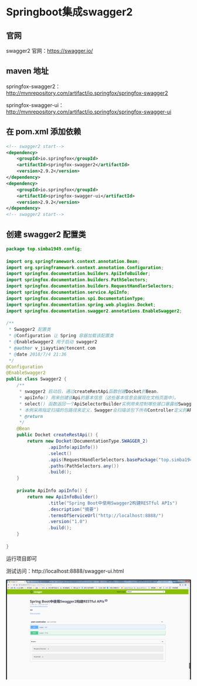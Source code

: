 # Springboot集成swagger2

## 官网

swagger2 官网：https://swagger.io/

## maven 地址

springfox-swagger2：http://mvnrepository.com/artifact/io.springfox/springfox-swagger2

springfox-swagger-ui：http://mvnrepository.com/artifact/io.springfox/springfox-swagger-ui

## 在 pom.xml 添加依赖

```xml
<!-- swagger2 start-->
<dependency>
    <groupId>io.springfox</groupId>
    <artifactId>springfox-swagger2</artifactId>
    <version>2.9.2</version>
</dependency>
<dependency>
    <groupId>io.springfox</groupId>
    <artifactId>springfox-swagger-ui</artifactId>
    <version>2.9.2</version>
</dependency>
<!-- swagger2 start-->
```

## 创建 swagger2 配置类

```java
package top.simba1949.config;

import org.springframework.context.annotation.Bean;
import org.springframework.context.annotation.Configuration;
import springfox.documentation.builders.ApiInfoBuilder;
import springfox.documentation.builders.PathSelectors;
import springfox.documentation.builders.RequestHandlerSelectors;
import springfox.documentation.service.ApiInfo;
import springfox.documentation.spi.DocumentationType;
import springfox.documentation.spring.web.plugins.Docket;
import springfox.documentation.swagger2.annotations.EnableSwagger2;

/**
 * Swagger2 配置类
 * @Configuration 让 Spring 容器加载该配置类
 * @EnableSwagger2 用于启动 swagger2
 * @author v_jiayytian@tencent.com
 * @date 2018/7/4 21:36
 */
@Configuration
@EnableSwagger2
public class Swagger2 {
    /**
     * swagger2 启动后，通过createRestApi函数创建Docket的Bean，
     * apiInfo() 用来创建该Api的基本信息（这些基本信息会展现在文档页面中）。
     * select() 函数返回一个ApiSelectorBuilder实例用来控制哪些接口暴露给Swagger来展现，
     * 本例采用指定扫描的包路径来定义，Swagger会扫描该包下所有Controller定义的API，并产生文档内容（除了被@ApiIgnore指定的请求）。
     * @return
     */
    @Bean
    public Docket createRestApi() {
        return new Docket(DocumentationType.SWAGGER_2)
                .apiInfo(apiInfo())
                .select()
                .apis(RequestHandlerSelectors.basePackage("top.simba1949.controller"))
                .paths(PathSelectors.any())
                .build();
    }

    private ApiInfo apiInfo() {
        return new ApiInfoBuilder()
                .title("Spring Boot中使用Swagger2构建RESTful APIs")
                .description("摘要")
                .termsOfServiceUrl("http://localhost:8888/")
                .version("1.0")
                .build();
    }

}
```

运行项目即可

测试访问：http://localhost:8888/swagger-ui.html 

![1](Springboot集成swagger2/1.png)